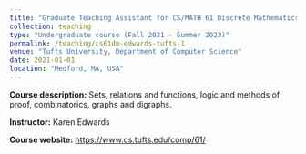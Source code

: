 ```yaml
---
title: "Graduate Teaching Assistant for CS/MATH 61 Discrete Mathematics"
collection: teaching
type: "Undergraduate course (Fall 2021 - Summer 2023)"
permalink: /teaching/cs61dm-edwards-tufts-1
venue: "Tufts University, Department of Computer Science"
date: 2021-01-01
location: "Medford, MA, USA"
---
```


**Course description:** Sets, relations and functions, logic and methods of proof, combinatorics, graphs and digraphs.

**Instructor:** Karen Edwards

**Course website:** <https://www.cs.tufts.edu/comp/61/>
